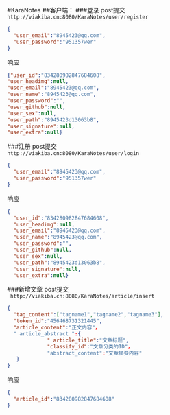 #KaraNotes
##客户端：
###登录
post提交<br />
`http://viakiba.cn:8080/KaraNotes/user/register`
```json
{
  "user_email":"8945423@qq.com",
  "user_password":"951357wer"
}
```
响应
```json
{"user_id":"834280982847684608",
"user_headimg":null,
"user_email":"8945423@qq.com",
"user_name":"8945423@qq.com",
"user_password":"",
"user_github":null,
"user_sex":null,
"user_path":"8945423d13063b8",
"user_signature":null,
"user_extra":null}
```
###注册
post提交 <br />
` http://viakiba.cn:8080/KaraNotes/user/login ` 
```json
{
  "user_email":"8945423@qq.com",
  "user_password":"951357wer"
}
```
响应
```json
{
  "user_id":"834280982847684608",
  "user_headimg":null,
  "user_email":"8945423@qq.com",
  "user_name":"8945423@qq.com",
  "user_password":"",
  "user_github":null,
  "user_sex":null,
  "user_path":"8945423d13063b8",
  "user_signature":null,
  "user_extra":null}
```
###新增文章
post提交 <br />
` http://viakiba.cn:8080/KaraNotes/article/insert` 
```json
{
  "tag_content":["tagname1","tagname2","tagname3"],
  "token_id":"456468731321445",
  "article_content":"正文内容"，
  " article_abstract ":{
             " article_title":"文章标题",
             "classify_id":"文章分类的ID"，
             "abstract_content":"文章摘要内容"
   }
}
```
响应
```json
{
  "article_id":"834280982847684608"
}
```	